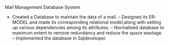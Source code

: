   Mall Management Database System

-  Created a Database to maintain the data of a mall.
–  Designed its ER-MODEL and made its corresponding relational model,along with setting up various dependencies among its attributes.
–  Normalised database to maximum extent to remove redundancy and reduce the space wastage.
–  Implemented the database in Sqldeveloper.
